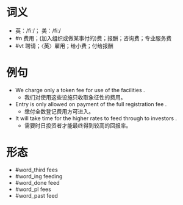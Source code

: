 # 词义
- 英：/fiː/； 美：/fiː/
- #n 费用；(加入组织或做某事付的)费；报酬；咨询费；专业服务费
- #vt 聘请；〈英〉雇用；给小费；付给报酬
# 例句
- We charge only a token fee for use of the facilities .
	- 我们对使用这些设施只收取象征性的费用。
- Entry is only allowed on payment of the full registration fee .
	- 缴付全数登记费用方可进入。
- It will take time for the higher rates to feed through to investors .
	- 需要时日投资者才能最终得到较高的回报率。
# 形态
- #word_third fees
- #word_ing feeding
- #word_done feed
- #word_pl fees
- #word_past feed
